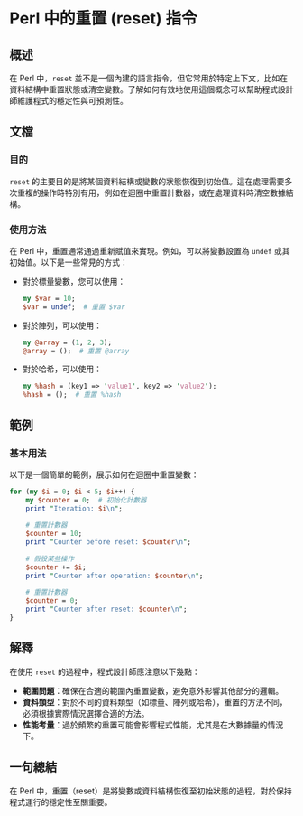 <!--
Meta Description: # Perl 中的重置 (reset) 指令 ## 概述 在 Perl 中，`reset` 並不是一個內建的語言指令，但它常用於特定上下文，比如在資料結構中重置狀態或清空變數。了解如何有效地使用這個概念可以幫助程式設計師維護程式的穩定性與可預測性。 ## 文檔 ### 目的 `reset` 的主要目...
Meta Keywords: counter, perl, reset, print, var
-->

# Perl 中的重置 (reset) 指令

## 概述
在 Perl 中，`reset` 並不是一個內建的語言指令，但它常用於特定上下文，比如在資料結構中重置狀態或清空變數。了解如何有效地使用這個概念可以幫助程式設計師維護程式的穩定性與可預測性。

## 文檔
### 目的
`reset` 的主要目的是將某個資料結構或變數的狀態恢復到初始值。這在處理需要多次重複的操作時特別有用，例如在迴圈中重置計數器，或在處理資料時清空數據結構。

### 使用方法
在 Perl 中，重置通常通過重新賦值來實現。例如，可以將變數設置為 `undef` 或其初始值。以下是一些常見的方式：

- 對於標量變數，您可以使用：
  ```perl
  my $var = 10;
  $var = undef;  # 重置 $var
  ```

- 對於陣列，可以使用：
  ```perl
  my @array = (1, 2, 3);
  @array = ();  # 重置 @array
  ```

- 對於哈希，可以使用：
  ```perl
  my %hash = (key1 => 'value1', key2 => 'value2');
  %hash = ();  # 重置 %hash
  ```

## 範例
### 基本用法
以下是一個簡單的範例，展示如何在迴圈中重置變數：
```perl
for (my $i = 0; $i < 5; $i++) {
    my $counter = 0;  # 初始化計數器
    print "Iteration: $i\n";
    
    # 重置計數器
    $counter = 10;  
    print "Counter before reset: $counter\n";
    
    # 假設某些操作
    $counter += $i;
    print "Counter after operation: $counter\n";
    
    # 重置計數器
    $counter = 0;
    print "Counter after reset: $counter\n";
}
```

## 解釋
在使用 `reset` 的過程中，程式設計師應注意以下幾點：
- **範圍問題**：確保在合適的範圍內重置變數，避免意外影響其他部分的邏輯。
- **資料類型**：對於不同的資料類型（如標量、陣列或哈希），重置的方法不同，必須根據實際情況選擇合適的方法。
- **性能考量**：過於頻繁的重置可能會影響程式性能，尤其是在大數據量的情況下。

## 一句總結
在 Perl 中，重置（reset）是將變數或資料結構恢復至初始狀態的過程，對於保持程式運行的穩定性至關重要。